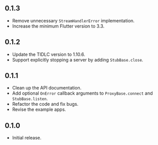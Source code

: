 ## 0.1.3

* Remove unnecessary `StreamHandlerError` implementation.
* Increase the minimum Flutter version to 3.3.

## 0.1.2

* Update the TIDLC version to 1.10.6.
* Support explicitly stopping a server by adding `StubBase.close`.

## 0.1.1

* Clean up the API documentation.
* Add optional `OnError` callback arguments to `ProxyBase.connect` and `StubBase.listen`.
* Refactor the code and fix bugs.
* Revise the example apps.

## 0.1.0

* Initial release.
